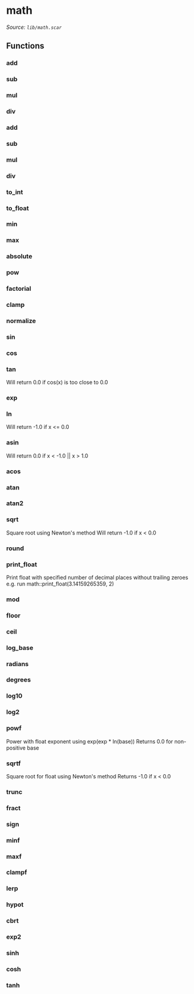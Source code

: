 # math

*Source: `lib/math.scar`*

## Functions

### add

### sub

### mul

### div

### add

### sub

### mul

### div

### to_int

### to_float

### min

### max

### absolute

### pow

### factorial

### clamp

### normalize

### sin

### cos

### tan

Will return 0.0 if cos(x) is too close to 0.0

### exp

### ln

Will return -1.0 if x <= 0.0

### asin

Will return 0.0 if x < -1.0 || x > 1.0

### acos

### atan

### atan2

### sqrt

Square root using Newton's method
Will return -1.0 if x < 0.0

### round

### print_float

Print float with specified number of decimal places without trailing zeroes
e.g. run math::print_float(3.14159265359, 2)

### mod

### floor

### ceil

### log_base

### radians

### degrees

### log10

### log2

### powf

Power with float exponent using exp(exp * ln(base))
Returns 0.0 for non-positive base

### sqrtf

Square root for float using Newton's method
Returns -1.0 if x < 0.0

### trunc

### fract

### sign

### minf

### maxf

### clampf

### lerp

### hypot

### cbrt

### exp2

### sinh

### cosh

### tanh

